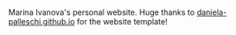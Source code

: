 # 

Marina Ivanova's personal website. 
Huge thanks to [daniela-palleschi.github.io](daniela-palleschi.github.io) for the website template! 

